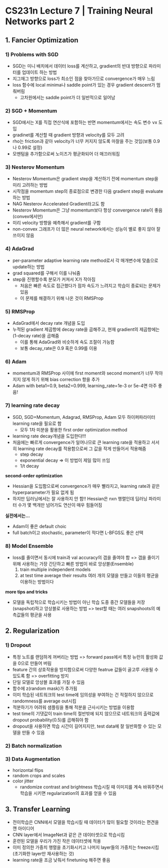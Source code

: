 # CS231n Lecture 7 | Training Neural Networks part 2

## 1. Fancier Optimization
### 1) Problems with SGD
- SGD는 미니 배치에서 데이터 loss를 계산하고, gradient의 반대 방향으로 파라미터를 업데이트 하는 방법
- 지그재그 방향으로 loss가 최소인 점을 찾아가므로 convergence가 매우 느림
- loss 함수에 local minima나 saddle point가 있는 경우 gradient descent가 멈춰버림
  - 고차원에서는 saddle point가 더 일반적으로 일어남

### 2) SGD + Momentum
- SGD에서는 X를 직접 연산식에 포함하는 반면 momentum에서는 속도 변수 vx 도입
- gradinet를 계산할 때 gradient 방향과 velocity를 모두 고려
- rho는 friction과 같아 velocity가 너무 커지지 않도록 마찰을 주는 것임(보통 0.9나 0.99로 설정)
- 모멘텀을 추가함으로써 노이즈가 평균화되어 더 매끄러워짐

### 3) Nesterov Momentum
- Nesterov Momentum은 gradient step을 계산하기 전에 momentum step을 미리 고려하는 방법
- 시작점을 momentum step의 종료점으로 변경한 다음 gradient step을 evaluate하는 방법
- NAG Nesterov Accelerated Gradient라고도 함
- Nesterov Momentum은 그냥 momentum보다 항상 convergence rate이 좋음(convex에서만)
- 미리 velocity 방향을 예측해서 gradient를 구함
- non-convex 그래프가 더 많은 neural network에서는 성능이 별로 좋지 않아 잘 쓰이지 않음

### 4) AdaGrad
- per-parameter adaptive learning rate method로서 각 매개변수에 맞춤으로 update하는 방법
- grad squared를 구해서 이를 나눠줌
- step을 진행할수록 분모가 커져서 X가 작아짐
  - 처음은 빠른 속도로 접근했다가 점차 속도가 느려지고 학습이 종료되는 문제가 있음
  - 이 문제를 해결하기 위해 나온 것이 RMSProp

### 5) RMSProp
- AdaGrad에서 decay rate 개념을 도입
- 누적된 gradient 제곱항에 decay rate을 곱해주고, 현재 gradient의 제곱항에는 (1-decay rate)을 곱해줌
  - 이를 통해 AdaGrad와 비슷하게 속도 조절이 가능함
  - 보통 decay_rate은 0.9 혹은 0.99를 이용

### 6) Adam
- momentum과 RMSProp 사이에 first moment와 second moment가 너무 작아지지 않게 하기 위해 bias correction 항을 추가
- Adam with beta1=0.9, beta2=0.999, learning_rate=1e-3 or 5e-4면 아주 좋음!

### 7) learning rate decay
- SGD, SGD+Momentum, Adagrad, RMSProp, Adam 모두 하이퍼파라미터 learning rate을 필요로 함
  - 모두 1차 미분을 활용한 first order optimization method
- learning rate decay개념을 도입한다!!!
- 처음에는 빠르게 convergence가 일어나므로 큰 learning rate을 적용하고 서서히 learning rate decay를 적용함으로써 그 값을 작게 만들어서 적용해줌
  - step decay
  - exponential decay => 이 방법이 제일 많이 쓰임
  - 1/t decay

**second-order optimization**
- Hessian을 도입함으로써 convergence가 매우 빨라지고, learning rate과 같은 hyperparameter가 필요 없게 됨
- 하지만 딥러닝에서는 잘 사용하지 안 함!! Hessian은 nxn 행렬인데 딥러닝 파라미터 수가 몇 백개만 넘어가도 연산이 매우 힘들어짐

**실전에서는...**
- Adam이 좋은 default choic
- full batch이고 stochastic, parameter이 적다면 L-BFGS도 좋은 선택

### 8) Model Ensemble
- loss를 줄이면서 동시에 train과 val accuracy의 갭을 줄여야 함 => 갭을 줄이기 위해 사용하는 가장 간단하고 빠른 방법이 바로 앙상블(Ensemble)
  1. train multiple independent models
  2. at test time average their results
  여러 개의 모델을 만들고 이들의 평균을 이용하는 방법이다

**more tips and tricks**
- 모델을 독립적으로 학습시키는 방법이 아닌 학습 도중 중간 모델들을 저장(snapshot)하고 앙상블로 사용하는 방법 => test할 때는 여러 snapshoots의 예측값들의 평균을 사용

## 2. Regularization
### 1) Dropout
- 특정 노트를 랜덤하게 꺼버리는 방법 => forward pass에서 특정 뉴런의 활성화 값을 0으로 만들어 버림
- feature 간의 상호작용을 방지함으로써 다양한 featrue 값들이 골고루 사용될 수 있도록 함 => overfitting 방지
- 단일 모델로 앙상블 효과를 가질 수 있음
- 함수에 z(random mask)가 추가됨
- 이미 학습된 네트워크의 test time에 임의성을 부여하는 건 적절하지 않으므로 randomness를 average out시킴
- 적분하기가 어려워 샘플링을 통해 적분을 근사시키는 방법을 이용함
- test time의 기댓값이 train time의 절반밖에 되지 않으므로 네트워크의 출력값에 dropout probability(0.5)를 곱해줘야 함
- dropout을 사용하면 학습 시간이 길어지지만, test data에 잘 일반화할 수 있는 모델을 만들 수 있음

### 2) Batch normalization

### 3) Data Augmentation
- horizontal flips
- random crops and scales
- color jitter
  - randomize contrast and brightness 학습시킬 때 이미지를 계속 바꿔주면서 학습을 시키면 regularization의 효과를 얻을 수 있음

## 3. Transfer Learning
- 전이학습은 CNN에서 모델을 학습시킬 때 데이터가 많이 필요할 것이라는 편견을 깬 아이디어
- CNN layer에서 ImageNet과 같은 큰 데이터셋으로 학습시킴
- 훈련된 모델을 우리가 가진 작은 데이터셋에 적용
- 이미 정의한 가중치 행렬을 초기화시키고 나머지 layer들의 가중치는 freeze시킴(초기화한 layer만 재사용하는 것)
- learning rate을 조금 낮춰서 finetuning 해주면 좋음